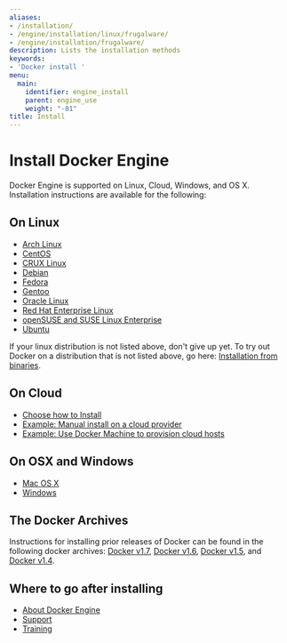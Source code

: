 ```yaml
---
aliases:
- /installation/
- /engine/installation/linux/frugalware/
- /engine/installation/frugalware/
description: Lists the installation methods
keywords:
- 'Docker install '
menu:
  main:
    identifier: engine_install
    parent: engine_use
    weight: "-81"
title: Install
---
```


# Install Docker Engine

Docker Engine is supported on Linux, Cloud, Windows, and OS X. Installation instructions are available for the following:

## On Linux
* [Arch Linux](linux/archlinux.md)
* [CentOS](linux/centos.md)
* [CRUX Linux](linux/cruxlinux.md)
* [Debian](linux/debian.md)
* [Fedora](linux/fedora.md)
* [Gentoo](linux/gentoolinux.md)
* [Oracle Linux](linux/oracle.md)
* [Red Hat Enterprise Linux](linux/rhel.md)
* [openSUSE and SUSE Linux Enterprise](linux/SUSE.md)
* [Ubuntu](linux/ubuntulinux.md)

If your linux distribution is not listed above, don't give up yet. To try out Docker on a distribution that is not listed above, go here: [Installation from binaries](binaries.md).

## On Cloud
* [Choose how to Install](cloud/overview.md)
* [Example: Manual install on a cloud provider](cloud/cloud-ex-aws.md)
* [Example: Use Docker Machine to provision cloud hosts](cloud/cloud-ex-machine-ocean.md)

## On OSX and Windows
* [Mac OS X](mac.md)
* [Windows](windows.md)

## The Docker Archives
Instructions for installing prior releases of Docker can be found in the following docker archives:
[Docker v1.7](http://docs.docker.com/v1.7/), [Docker v1.6](http://docs.docker.com/v1.6/), [Docker v1.5](http://docs.docker.com/v1.5/), and [Docker v1.4](http://docs.docker.com/v1.4/).

## Where to go after installing
* [About Docker Engine](../index.md)
* [Support](https://www.docker.com/support/)
* [Training](https://training.docker.com//)

